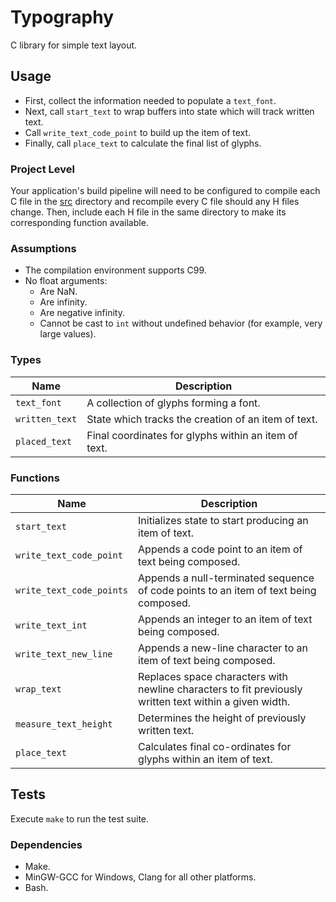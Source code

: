# Typography

C library for simple text layout.

## Usage

- First, collect the information needed to populate a `text_font`.
- Next, call `start_text` to wrap buffers into state which will track written
  text.
- Call `write_text_code_point` to build up the item of text.
- Finally, call `place_text` to calculate the final list of glyphs.

### Project Level

Your application's build pipeline will need to be configured to compile each C
file in the [src](./src) directory and recompile every C file should any H files
change.  Then, include each H file in the same directory to make its
corresponding function available.

### Assumptions

- The compilation environment supports C99.
- No float arguments:
  - Are NaN.
  - Are infinity.
  - Are negative infinity.
  - Cannot be cast to `int` without undefined behavior (for example, very large
    values).

### Types

| Name           | Description                                          |
| -------------- | ---------------------------------------------------- |
| `text_font`    | A collection of glyphs forming a font.               |
| `written_text` | State which tracks the creation of an item of text.  |
| `placed_text`  | Final coordinates for glyphs within an item of text. |

### Functions

| Name                     | Description                                                                                            |
| ------------------------ | ------------------------------------------------------------------------------------------------------ |
| `start_text`             | Initializes state to start producing an item of text.                                                  |
| `write_text_code_point`  | Appends a code point to an item of text being composed.                                                |
| `write_text_code_points` | Appends a null-terminated sequence of code points to an item of text being composed.                   |
| `write_text_int`         | Appends an integer to an item of text being composed.                                                  |
| `write_text_new_line`    | Appends a new-line character to an item of text being composed.                                        |
| `wrap_text`              | Replaces space characters with newline characters to fit previously written text within a given width. |
| `measure_text_height`    | Determines the height of previously written text.                                                      |
| `place_text`             | Calculates final co-ordinates for glyphs within an item of text.                                       |

## Tests

Execute `make` to run the test suite.

### Dependencies

- Make.
- MinGW-GCC for Windows, Clang for all other platforms.
- Bash.
